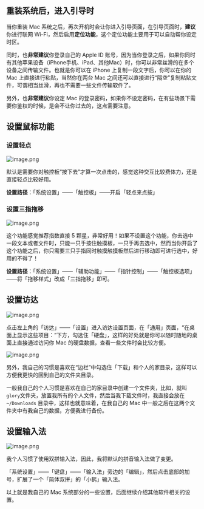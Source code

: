 ## 重装系统后，进入引导时

当你重装 Mac 系统之后，再次开机时会让你进入引导页面，在引导页面时，**建议** 你进行联网 Wi-Fi，然后启用**定位功能**，这个定位功能主要用于可以自动帮你设定时区。

同时，也**非常建议**你登录自己的 Apple ID 账号，因为当你登录之后，如果你同时有其他苹果设备（iPhone手机、iPad、其他Mac）时，你可以非常丝滑的在多个设备之间传输文件。也就是你可以在 iPhone 上复制一段文字后，你可以在你的 Mac 上直接进行粘贴，当然你在两台 Mac 之间还可以直接进行“隔空”复制粘贴文件，可谓相当丝滑，再也不需要一些文件传输软件了。

另外，也**非常建议**你设定 Mac 的登录密码，如果你不设定密码，在有些场景下需要你鉴权的时候，是会不让你过去的，这点需要注意。

## 设置鼠标功能

### 设置轻点

![image.png](https://upload-images.jianshu.io/upload_images/14623749-0d62ad7360a29e7c.png?imageMogr2/auto-orient/strip%7CimageView2/2/w/1240)

默认是需要你对触控板“按下去”才算一次点击的，感觉这种交互比较费体力，还是直接轻点比较好用。

**设置路径**：「系统设置」——「触控板」——开启「轻点来点按」

### 设置三指拖移

![image.png](https://upload-images.jianshu.io/upload_images/14623749-67306a933544e1a6.png?imageMogr2/auto-orient/strip%7CimageView2/2/w/1240)

这个功能感觉推荐指数直接 5 颗星，非常好用！如果不设置这个功能，你去选中一段文本或者文件时，只能一只手按住触摸板，一只手再去选中，然而当你开启了这个功能之后，你只需要三只手指同时触摸触摸板然后进行移动即可进行选中，好用的不得了！

**设置路径**：「系统设置」——「辅助功能」——「指针控制」——「触控板选项」——将「拖移样式」改成「三指拖移」即可。

## 设置访达

![image.png](https://upload-images.jianshu.io/upload_images/14623749-f7ad0fce810c6cb8.png?imageMogr2/auto-orient/strip%7CimageView2/2/w/1240)

点击左上角的「访达」——「设置」进入访达设置页面，在「通用」页面，“在桌面上显示这些项目：”下方，勾选住「硬盘」，这样的好处就是你可以随时随地的桌面上直接通过访问你 Mac 的硬盘数据，查看一些文件时会比较方便。

![image.png](https://upload-images.jianshu.io/upload_images/14623749-96b17874043dc1dd.png?imageMogr2/auto-orient/strip%7CimageView2/2/w/1240)

另外，我自己的习惯是喜欢在“边栏”中勾选住「下载」和个人的家目录，这样可以方便我更快的回到自己的文件夹目录。

一般我自己的个人习惯是喜欢在自己的家目录中创建一个文件夹，比如，就叫`glory`文件夹，放置我所有的个人文件，然后当我下载文件时，我直接会放在 `~/Downloads` 目录中，这样也就意味着，在我自己的 Mac 中一般之后在这两个文件夹中有我自己的数据，方便我进行备份。

## 设置输入法

![image.png](https://upload-images.jianshu.io/upload_images/14623749-7181dc221b135370.png?imageMogr2/auto-orient/strip%7CimageView2/2/w/1240)

我个人习惯了使用双拼输入法，因此，我将默认的拼音输入法做了变更。

「系统设置」——「键盘」——「输入法」旁边的「编辑」，然后点击底部的加号，扩展了一个「简体双拼」的「小鹤」输入法。

以上就是我自己的 Mac 系统部分的一些设置，后面继续介绍其他软件相关的设置。
